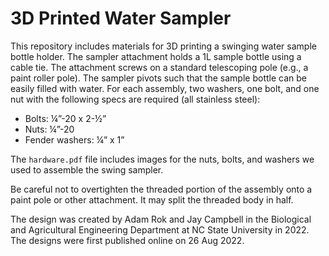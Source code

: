 # 3D Printed Water Sampler

This repository includes materials for 3D printing a swinging water sample bottle holder. The sampler attachment holds a 1L sample bottle using a cable tie. The attachment screws on a standard telescoping pole (e.g., a paint roller pole). The sampler pivots such that the sample bottle can be easily filled with water. For each assembly, two washers, one bolt, and one nut with the following specs are required (all stainless steel):

- Bolts: ¼”-20 x 2-½”
- Nuts: ¼”-20
- Fender washers: ¼” x 1”

The `hardware.pdf` file includes images for the nuts, bolts, and washers we used to assemble the swing sampler.  

Be careful not to overtighten the threaded portion of the assembly onto a paint pole or other attachment. It may split the threaded body in half.

The design was created by Adam Rok and Jay Campbell in the Biological and Agricultural Engineering Department at NC State University in 2022. The designs were first published online on 26 Aug 2022.
